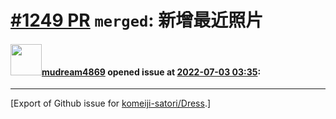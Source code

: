 # [\#1249 PR](https://github.com/komeiji-satori/Dress/pull/1249) `merged`: 新增最近照片

#### <img src="https://avatars.githubusercontent.com/u/6008539?u=05b221d852a911d590a6959004600d8c09fbbd4d&v=4" width="50">[mudream4869](https://github.com/mudream4869) opened issue at [2022-07-03 03:35](https://github.com/komeiji-satori/Dress/pull/1249):






-------------------------------------------------------------------------------



[Export of Github issue for [komeiji-satori/Dress](https://github.com/komeiji-satori/Dress).]
